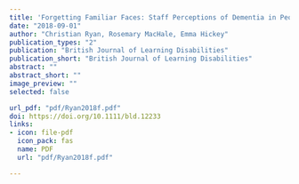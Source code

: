 ```yaml
---
title: 'Forgetting Familiar Faces: Staff Perceptions of Dementia in People with Intellectual Disabilities'
date: "2018-09-01"
author: "Christian Ryan, Rosemary MacHale, Emma Hickey"
publication_types: "2"
publication: "British Journal of Learning Disabilities"
publication_short: "British Journal of Learning Disabilities"
abstract: ""
abstract_short: ""
image_preview: ""
selected: false

url_pdf: "pdf/Ryan2018f.pdf"
doi: https://doi.org/10.1111/bld.12233
links:
- icon: file-pdf
  icon_pack: fas
  name: PDF
  url: "pdf/Ryan2018f.pdf"

---
```


